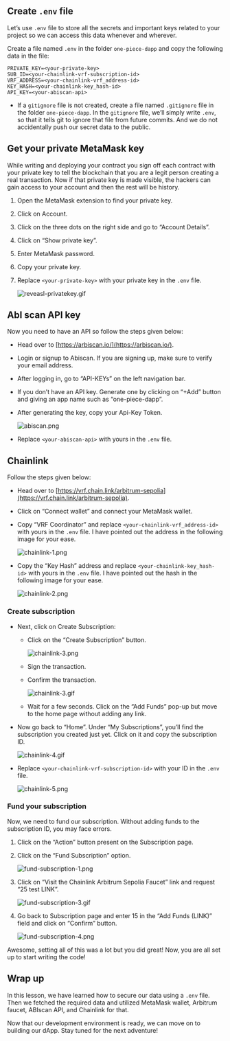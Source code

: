 ## Create `.env` file

Let’s use `.env` file to store all the secrets and important keys related to your project so we can access this data whenever and wherever.

Create a file named `.env` in the folder `one-piece-dapp` and copy the following data in the file:

```
PRIVATE_KEY=<your-private-key>
SUB_ID=<your-chainlink-vrf-subscription-id>
VRF_ADDRESS=<your-chainlink-vrf_address-id>
KEY_HASH=<your-chainlink-key_hash-id>
API_KEY=<your-abiscan-api>
```

- If a `gitignore` file is not created, create a file named `.gitignore` file in the folder `one-piece-dapp`. In the `gitignore` file, we’ll simply write `.env`, so that it tells git to ignore that file from future commits. And we do not accidentally push our secret data to the public.

## Get your private MetaMask key

While writing and deploying your contract you sign off each contract with your private key to tell the blockchain that you are a legit person creating a real transaction. Now if that private key is made visible, the hackers can gain access to your account and then the rest will be history.

1. Open the MetaMask extension to find your private key. 
2. Click on Account.
3. Click on the three dots on the right side and go to “Account Details”.
4. Click on “Show private key”.
5. Enter MetaMask password.
6. Copy your private key.
7. Replace `<your-private-key>` with your private key in the `.env` file.
    
    ![reveasl-privatekey.gif](https://github.com/0xmetaschool/Learning-Projects/blob/main/assests_for_all/one-piece-dapp/Secure%20Your%20Data/reveasl-privatekey.webp?raw=true)
    

## AbI scan API key

Now you need to have an API so follow the steps given below:

- Head over to [https://arbiscan.io/](https://arbiscan.io/).
- Login or signup to Abiscan. If you are signing up, make sure to verify your email address.
- After logging in, go to “API-KEYs” on the left navigation bar.
- If you don’t have an API key. Generate one by clicking on “+Add” button and giving an app name such as “one-piece-dapp”.
- After generating the key, copy your Api-Key Token.
    
    ![abiscan.png](https://github.com/0xmetaschool/Learning-Projects/blob/main/assests_for_all/one-piece-dapp/Secure%20Your%20Data/abiscan.webp?raw=true)
    
- Replace `<your-abiscan-api>` with yours in the `.env` file.

## Chainlink

Follow the steps given below:

- Head over to [https://vrf.chain.link/arbitrum-sepolia](https://vrf.chain.link/arbitrum-sepolia).
- Click on “Connect wallet” and connect your MetaMask wallet.
- Copy “VRF Coordinator” and replace `<your-chainlink-vrf_address-id>` with yours in the `.env` file. I have pointed out the address in the following image for your ease.
    
    ![chainlink-1.png](https://github.com/0xmetaschool/Learning-Projects/blob/main/assests_for_all/one-piece-dapp/Secure%20Your%20Data/chainlink-1.webp?raw=true)
    

- Copy the “Key Hash” address and replace `<your-chainlink-key_hash-id>` with yours in the `.env` file. I have pointed out the hash in the following image for your ease.
    
    ![chainlink-2.png](https://github.com/0xmetaschool/Learning-Projects/blob/main/assests_for_all/one-piece-dapp/Secure%20Your%20Data/chainlink-2.webp?raw=true)
    

### Create subscription

- Next, click on Create Subscription:
    - Click on the “Create Subscription” button.
        
        ![chainlink-3.png](https://github.com/0xmetaschool/Learning-Projects/blob/main/assests_for_all/one-piece-dapp/Secure%20Your%20Data/chainlink-3.webp?raw=true)
        
    - Sign the transaction.
    - Confirm the transaction.
        
        ![chainlink-3.gif](https://github.com/0xmetaschool/Learning-Projects/blob/main/assests_for_all/one-piece-dapp/Secure%20Your%20Data/chainlink-3.webp?raw=true)
        
    - Wait for a few seconds. Click on the “Add Funds” pop-up but move to the home page without adding any link.
- Now go back to “Home”. Under “My Subscriptions”, you’ll find the subscription you created just yet. Click on it and copy the subscription ID.
    
    ![chainlink-4.gif](https://github.com/0xmetaschool/Learning-Projects/blob/main/assests_for_all/one-piece-dapp/Secure%20Your%20Data/chainlink-4.webp?raw=true)
    
- Replace `<your-chainlink-vrf-subscription-id>` with your ID in the `.env` file.
    
    ![chainlink-5.png](https://github.com/0xmetaschool/Learning-Projects/blob/main/assests_for_all/one-piece-dapp/Secure%20Your%20Data/chainlink-5.webp?raw=true)
    
### Fund your subscription

Now, we need to fund our subscription. Without adding funds to the subscription ID, you may face errors.

1. Click on the “Action” button present on the Subscription page.
2. Click on the “Fund Subscription” option.
    
    ![fund-subscription-1.png](https://github.com/0xmetaschool/Learning-Projects/blob/main/assests_for_all/one-piece-dapp/Secure%20Your%20Data/fund-subscription-1.webp?raw=true)
    
3. Click on “Visit the Chainlink Arbitrum Sepolia Faucet” link and request “25 test LINK”.
    
    ![fund-subscription-3.gif](https://github.com/0xmetaschool/Learning-Projects/blob/main/assests_for_all/one-piece-dapp/Secure%20Your%20Data/fund-subscription-3.webp?raw=true)
    
4. Go back to Subscription page and enter 15 in the “Add Funds (LINK)” field and click on “Confirm” button.
    
    ![fund-subscription-4.png](https://github.com/0xmetaschool/Learning-Projects/blob/main/assests_for_all/one-piece-dapp/Secure%20Your%20Data/fund-subscription-4.webp?raw=true)
    
Awesome, setting all of this was a lot but you did great! Now, you are all set up to start writing the code!

## Wrap up

In this lesson, we have learned how to secure our data using a `.env` file. Then we fetched the required data and utilized MetaMask wallet, Arbitrum faucet, ABIscan API, and Chainlink for that. 

Now that our development environment is ready, we can move on to building our dApp. Stay tuned for the next adventure!

